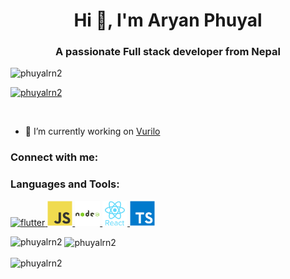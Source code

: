 <h1 align="center">Hi 👋, I'm Aryan Phuyal</h1>
<h3 align="center">A passionate Full stack developer from Nepal</h3>

<p align="left"> <img src="https://komarev.com/ghpvc/?username=phuyalrn2&label=Profile%20views&color=0e75b6&style=flat" alt="phuyalrn2" /> </p>

<p align="left"> <a href="https://github.com/ryo-ma/github-profile-trophy"><img src="https://github-profile-trophy.vercel.app/?username=phuyalrn2" alt="phuyalrn2" /></a> </p>

<p align="left"> <a href="https://twitter.com/" target="blank"><img src="https://img.shields.io/twitter/follow/?logo=twitter&style=for-the-badge" alt="" /></a> </p>

- 🔭 I’m currently working on [Vurilo](https://vurilo.com)

<h3 align="left">Connect with me:</h3>
<p align="left">
</p>

<h3 align="left">Languages and Tools:</h3>
<p align="left"> <a href="https://flutter.dev" target="_blank" rel="noreferrer"> <img src="https://www.vectorlogo.zone/logos/flutterio/flutterio-icon.svg" alt="flutter" width="40" height="40"/> </a> <a href="https://developer.mozilla.org/en-US/docs/Web/JavaScript" target="_blank" rel="noreferrer"> <img src="https://raw.githubusercontent.com/devicons/devicon/master/icons/javascript/javascript-original.svg" alt="javascript" width="40" height="40"/> </a> <a href="https://nodejs.org" target="_blank" rel="noreferrer"> <img src="https://raw.githubusercontent.com/devicons/devicon/master/icons/nodejs/nodejs-original-wordmark.svg" alt="nodejs" width="40" height="40"/> </a> <a href="https://reactjs.org/" target="_blank" rel="noreferrer"> <img src="https://raw.githubusercontent.com/devicons/devicon/master/icons/react/react-original-wordmark.svg" alt="react" width="40" height="40"/> </a> <a href="https://www.typescriptlang.org/" target="_blank" rel="noreferrer"> <img src="https://raw.githubusercontent.com/devicons/devicon/master/icons/typescript/typescript-original.svg" alt="typescript" width="40" height="40"/> </a> </p>

<p><img align="left" src="https://github-readme-stats.vercel.app/api/top-langs?username=phuyalrn2&show_icons=true&locale=en&layout=compact" alt="phuyalrn2" /></p>

<p>&nbsp;<img align="center" src="https://github-readme-stats.vercel.app/api?username=phuyalrn2&show_icons=true&locale=en" alt="phuyalrn2" /></p>

<p><img align="center" src="https://github-readme-streak-stats.herokuapp.com/?user=phuyalrn2&" alt="phuyalrn2" /></p>
